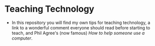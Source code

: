 # Teaching Technology

* In this repository you will find my own tips for teaching technology, a link to a wonderful comment everyone should read before starting to teach, and Phil Agree's (now famous) *How to help someone use a computer*. 
